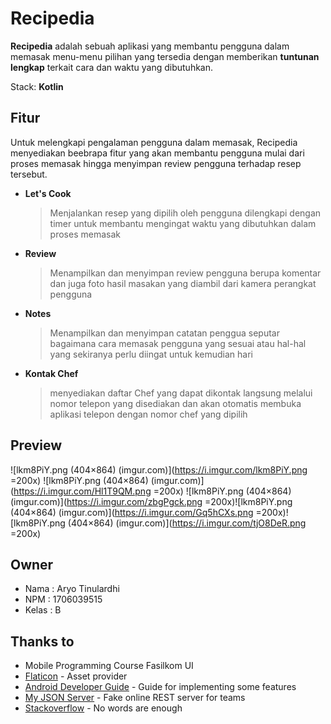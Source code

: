 # Recipedia

**Recipedia** adalah sebuah aplikasi yang membantu pengguna dalam memasak menu-menu pilihan yang tersedia dengan memberikan **tuntunan lengkap** terkait cara dan waktu yang dibutuhkan.

Stack: **Kotlin**

## Fitur
Untuk melengkapi pengalaman pengguna dalam memasak, Recipedia menyediakan beebrapa fitur yang akan membantu pengguna mulai dari proses memasak hingga menyimpan review pengguna terhadap resep tersebut.

- **Let's Cook**
	> Menjalankan resep yang dipilih oleh pengguna dilengkapi dengan timer untuk membantu mengingat waktu yang dibutuhkan dalam proses memasak

- **Review**
	> Menampilkan dan menyimpan review pengguna berupa komentar dan juga foto hasil masakan yang diambil dari kamera perangkat pengguna

- **Notes**
	> Menampilkan dan menyimpan catatan penggua seputar bagaimana cara memasak pengguna yang sesuai atau hal-hal yang sekiranya perlu diingat untuk kemudian hari

- **Kontak Chef**
	> menyediakan daftar Chef yang dapat dikontak langsung melalui nomor telepon yang disediakan dan akan otomatis membuka aplikasi telepon dengan nomor chef yang dipilih

## Preview
![lkm8PiY.png (404×864) (imgur.com)](https://i.imgur.com/lkm8PiY.png =200x) ![lkm8PiY.png (404×864) (imgur.com)](https://i.imgur.com/Hl1T9QM.png =200x) ![lkm8PiY.png (404×864) (imgur.com)](https://i.imgur.com/zbgPgck.png =200x)![lkm8PiY.png (404×864) (imgur.com)](https://i.imgur.com/Gq5hCXs.png =200x)![lkm8PiY.png (404×864) (imgur.com)](https://i.imgur.com/tjO8DeR.png =200x)




## Owner

- Nama 	: Aryo Tinulardhi
- NPM	: 1706039515
- Kelas	: B


## Thanks to
- Mobile Programming Course Fasilkom UI
- [Flaticon](https://www.flaticon.com/) - Asset provider
- [Android Developer Guide](https://developer.android.com/) - Guide for implementing some features
- [My JSON Server](https://my-json-server.typicode.com/)  - Fake online REST server for teams
- [Stackoverflow](https://stackoverflow.com/) - No words are enough

